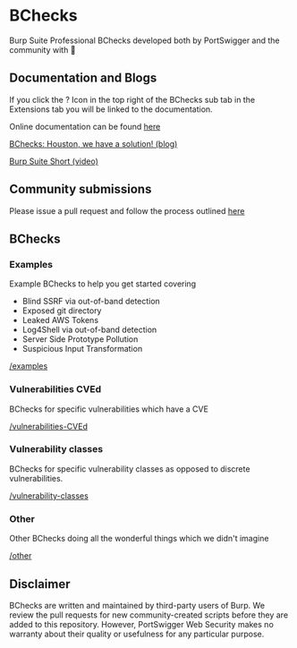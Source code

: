 # BChecks

Burp Suite Professional BChecks developed both by PortSwigger and the community with 🧡

## Documentation and Blogs
If you click the ? Icon in the top right of the BChecks sub tab in the Extensions tab you will be linked to the documentation.

Online documentation can be found [here](https://portswigger.net/burp/documentation/scanner/bchecks)

[BChecks: Houston, we have a solution! (blog)](https://portswigger.net/blog/bchecks-houston-we-have-a-solution)

[Burp Suite Short (video)](https://youtu.be/NaiQMJk4nus)

## Community submissions
Please issue a pull request and follow the process outlined [here](https://github.com/PortSwigger/BChecks/blob/main/CONTRIBUTING.md)

## BChecks

### Examples
Example BChecks to help you get started covering
* Blind SSRF via out-of-band detection
* Exposed git directory
* Leaked AWS Tokens
* Log4Shell via out-of-band detection
* Server Side Prototype Pollution
* Suspicious Input Transformation

[/examples](/examples/)

### Vulnerabilities CVEd
BChecks for specific vulnerabilities which have a CVE

[/vulnerabilities-CVEd](/vulnerabilities-CVEd/)

### Vulnerability classes
BChecks for specific vulnerability classes as opposed to discrete vulnerabilities. 

[/vulnerability-classes](/vulnerability-classes/)

### Other
Other BChecks doing all the wonderful things which we didn't imagine

[/other](/other/)

## Disclaimer
BChecks are written and maintained by third-party users of Burp. We review the pull requests for new community-created scripts before they are added to this repository. However, PortSwigger Web Security makes no warranty about their quality or usefulness for any particular purpose.
